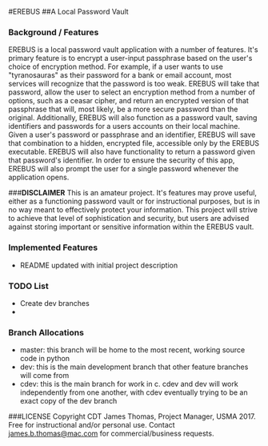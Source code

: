 #EREBUS
##A Local Password Vault

### Background / Features
EREBUS is a local password vault application with a number of features. It's primary
feature is to encrypt a user-input passphrase based on the user's choice of encryption method.
For example, if a user wants to use "tyranosauras" as their password for a bank or email account,
most services will recognize that the password is too weak. EREBUS will take that password, allow
the user to select an encryption method from a number of options, such as a ceasar cipher, and return
an encrypted version of that passphrase that will, most likely, be a more secure password than the original.
Additionally, EREBUS will also function as a password vault, saving identifiers and passwords for a users accounts
on their local machine. Given a user's password or passphrase and an identifier, EREBUS will save that combination
to a hidden, encrypted file, accessible only by the EREBUS executable. EREBUS will also have functionality to
return a password given that password's identifier. In order to ensure the security of this app, EREBUS will also prompt
the user for a single password whenever the application opens.

###**DISCLAIMER**
This is an amateur project. It's features may prove useful, either as a functioning password vault or for instructional purposes,
but is in no way meant to effectively protect your information. This project will strive to achieve that level of sophistication and security,
but users are advised against storing important or sensitive information within the EREBUS vault.

### Implemented Features
- README updated with initial project description

### TODO List
- Create dev branches
- 

### Branch Allocations
- master: this branch will be home to the most recent, working source code in python
- dev: this is the main development branch that other feature branches will come from
- cdev: this is the main branch for work in c. cdev and dev will work independently from one another, with cdev eventually trying to 
be an exact copy of the dev branch

###LICENSE
Copyright CDT James Thomas, Project Manager, USMA 2017. Free for instructional and/or personal use.
Contact james.b.thomas@mac.com for commercial/business requests.
